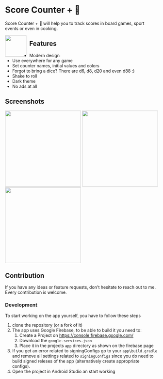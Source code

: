 # Score Counter + 🎲

Score Counter + 🎲 will help you to track scores in board games, sport events or even in cooking.

[<img src="https://upload.wikimedia.org/wikipedia/commons/thumb/c/cd/Get_it_on_Google_play.svg/500px-Get_it_on_Google_play.svg.png" style="float: left; padding-right: 10px;" height="70">](https://play.google.com/store/apps/details?id=ua.napps.scorekeeper)

## Features
* Modern design
* Use everywhere for any game
* Set counter names, initial values and colors
* Forgot to bring a dice? There are d6, d8, d20 and even d88 :)
* Shake to roll
* Dark theme
* No ads at all

## Screenshots
[<img src="https://i.imgur.com/6sOojxA.jpg" width=250>](https://i.imgur.com/6sOojxA.jpg)
[<img src="https://i.imgur.com/DdPmaM8.jpg" width=250>](https://i.imgur.com/DdPmaM8.jpg)
[<img src="https://i.imgur.com/BvIY1ji.jpg" width=250>](https://i.imgur.com/BvIY1ji.jpg)

## Contribution
If you have any ideas or feature requests, don't hesitate to reach out to me. Every contribution is welcome.

### Development

To start working on the app yourself, you have to follow these steps

1. clone the repository (or a fork of it)
2. The app uses Google Firebase, to be able to build it you need to:
   1. Create a Project on https://console.firebase.google.com/ 
   2. Download the `google-services.json`
   3. Place it in the projects `app` directory as shown on the firebase page
3. If you get an error related to signingConfigs go to your `app\build.gradle` and remove all settings related to `signingConfigs` since you do need to build signed releses of the app (alternatively create appropriate configs).
4. Open the project in Android Studio an start working
